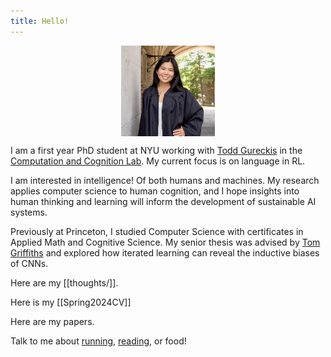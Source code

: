 ```yaml
---
title: Hello!
---
```

<img src="images/me.jpg" width="150" style="display: block; margin-left: auto; margin-right: auto;"> 

I am a first year PhD student at NYU working with <a href="https://todd.gureckislab.org/" target="_blank">Todd Gureckis</a> in the <a href="https://gureckislab.org/" target="_blank">Computation and Cognition Lab</a>. My current focus is on language in RL. 

I am interested in intelligence! Of both humans and machines. My research applies computer science to human cognition, and I hope insights into human thinking and learning will inform the development of sustainable AI systems. 

Previously at Princeton, I studied Computer Science with certificates in Applied Math and Cognitive Science. My senior thesis was advised by <a href="https://cocosci.princeton.edu/tom/index.php" target="_blank">Tom Griffiths</a> and explored how iterated learning can reveal the inductive biases of CNNs. 

Here are my [[thoughts/]].

Here is my [[Spring2024CV]]

Here are my papers. 





Talk to me about <a href="https://strava.app.link/wUsXaJj1cIb" target="_blank">running</a>, <a href="https://www.goodreads.com/user/show/163690984-ellen-su" target="_blank">reading</a>, or food!